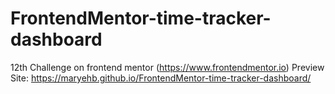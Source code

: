 # FrontendMentor-time-tracker-dashboard
12th Challenge on frontend mentor (https://www.frontendmentor.io)
Preview Site: https://maryehb.github.io/FrontendMentor-time-tracker-dashboard/
